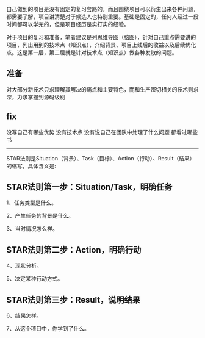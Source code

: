 自己做到的项目是没有固定的复习套路的，而且围绕项目可以衍生出来各种问题，都需要了解，项目讲清楚对于候选人也特别重要。基础是固定的，任何人经过一段时间都可以学完的，但是项目经历是实打实的经验。

对于项目的复习和准备，笔者建议是列思维导图（脑图），针对自己重点需要讲的项目，列出用到的技术点（知识点），介绍背景、项目上线后的收益以及后续优化点。这是第一层，第二层就是针对技术点（知识点）做各种发散的问题。

## 准备
对大部分新技术只求理解其解决的痛点和主要特色，而和生产密切相关的技术则求深，力求掌握到源码级别
## fix

没写自己有哪些优势 没有技术点 没有说自己在团队中处理了什么问题
都看过哪些书

---

STAR法则是Situation（背景）、Task（目标）、Action（行动）、Result（结果）的缩写，具体含义是:

## STAR法则第一步：Situation/Task，明确任务

1、任务类型是什么。

2、产生任务的背景是什么。

3、当时情况怎么样。

## STAR法则第二步：Action，明确行动

4、现状分析。

5、决定某种行动方式。

## STAR法则第三步：Result，说明结果

6、结果怎样。

7、从这个项目中，你学到了什么。